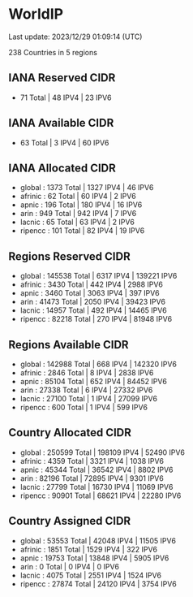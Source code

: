 # WorldIP

Last update: 2023/12/29 01:09:14 (UTC)

238 Countries in 5 regions

## IANA Reserved CIDR

- 71 Total | 48 IPV4 | 23 IPV6

## IANA Available CIDR

- 63 Total | 3 IPV4 | 60 IPV6

## IANA Allocated CIDR

- global : 1373 Total | 1327 IPV4 | 46 IPV6
- afrinic : 62 Total | 60 IPV4 | 2 IPV6
- apnic : 196 Total | 180 IPV4 | 16 IPV6
- arin : 949 Total | 942 IPV4 | 7 IPV6
- lacnic : 65 Total | 63 IPV4 | 2 IPV6
- ripencc : 101 Total | 82 IPV4 | 19 IPV6

## Regions Reserved CIDR

- global : 145538 Total | 6317 IPV4 | 139221 IPV6
- afrinic : 3430 Total | 442 IPV4 | 2988 IPV6
- apnic : 3460 Total | 3063 IPV4 | 397 IPV6
- arin : 41473 Total | 2050 IPV4 | 39423 IPV6
- lacnic : 14957 Total | 492 IPV4 | 14465 IPV6
- ripencc : 82218 Total | 270 IPV4 | 81948 IPV6

## Regions Available CIDR

- global : 142988 Total | 668 IPV4 | 142320 IPV6
- afrinic : 2846 Total | 8 IPV4 | 2838 IPV6
- apnic : 85104 Total | 652 IPV4 | 84452 IPV6
- arin : 27338 Total | 6 IPV4 | 27332 IPV6
- lacnic : 27100 Total | 1 IPV4 | 27099 IPV6
- ripencc : 600 Total | 1 IPV4 | 599 IPV6

## Country Allocated CIDR

- global : 250599 Total | 198109 IPV4 | 52490 IPV6
- afrinic : 4359 Total | 3321 IPV4 | 1038 IPV6
- apnic : 45344 Total | 36542 IPV4 | 8802 IPV6
- arin : 82196 Total | 72895 IPV4 | 9301 IPV6
- lacnic : 27799 Total | 16730 IPV4 | 11069 IPV6
- ripencc : 90901 Total | 68621 IPV4 | 22280 IPV6

## Country Assigned CIDR

- global : 53553 Total | 42048 IPV4 | 11505 IPV6
- afrinic : 1851 Total | 1529 IPV4 | 322 IPV6
- apnic : 19753 Total | 13848 IPV4 | 5905 IPV6
- arin : 0 Total | 0 IPV4 | 0 IPV6
- lacnic : 4075 Total | 2551 IPV4 | 1524 IPV6
- ripencc : 27874 Total | 24120 IPV4 | 3754 IPV6
